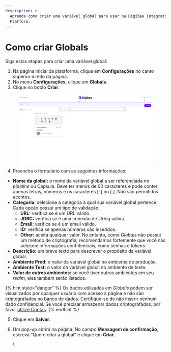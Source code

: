 ```yaml
---
description: >-
  Aprenda como criar uma variável global para usar na Digibee Integration
  Platform.
---
```


# Como criar Globals

Siga estas etapas para criar uma variável global:

1. Na página inicial da plataforma, clique em **Configurações** no canto superior direito da página.
2. No menu **Configurações**, clique em **Globals**.
3. Clique no botão **Criar**.

<figure><img src="../../.gitbook/assets/criar-global-NOVO.gif" alt="Navegando nas Configurações da Plataforma e acessando a página Globals."><figcaption></figcaption></figure>

4. Preencha o formulário com as seguintes informações:

* **Nome da global:** o nome da variável global a ser referenciada no _pipeline_ ou Cápsula. Deve ter menos de 60 caracteres e pode conter apenas letras, números e os caracteres \[-] ou \[.]. Não são permitidos acentos.
* **Categoria:** selecione a categoria à qual sua variável global pertence. Cada opção possui um tipo de validação:
  * **URL:** verifica se é um URL válido.
  * **JDBC:** verifica se é uma conexão de _string_ válida.
  * **Email:** verifica se é um email válido.
  * **ID:** verifica se apenas números são inseridos.
  * **Other:** aceita qualquer valor. No entanto, como _Globals_ não possui um método de criptografia, recomendamos fortemente que você não adicione informações confidenciais, como senhas e _tokens_.
* **Descrição:** um breve texto para descrever o propósito da variável global.
* **Ambiente Prod:** o valor da variável global no ambiente de produção.
* **Ambiente Test:** o valor da variável global no ambiente de teste.
* **Valor de outros ambientes:** se você tiver outros ambientes em seu _realm_, eles também serão listados.

{% hint style="danger" %}
Os dados utilizados em _Globals_ podem ser visualizados por qualquer usuário com acesso à página e não são criptografados no banco de dados. Certifique-se de não inserir nenhum dado confidencial. Se você precisar armazenar dados criptografados, por favor [utilize Contas](https://docs.digibee.com/documentation/v/pt-br/settings/accounts).​
{% endhint %}

5. Clique em **Salvar**.
6.  Um pop-up abrirá na página. No campo **Mensagem de confirmação**, escreva “Quero criar a global” e clique em **Criar**.&#x20;

    \
